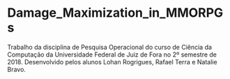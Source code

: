 # Damage_Maximization_in_MMORPGs
Trabalho da disciplina de Pesquisa Operacional do curso de Ciência da Computação da Universidade Federal de Juiz de Fora no 2º semestre de 2018. 
Desenvolvido pelos alunos Lohan Rogrigues, Rafael Terra e Natalie Bravo.
